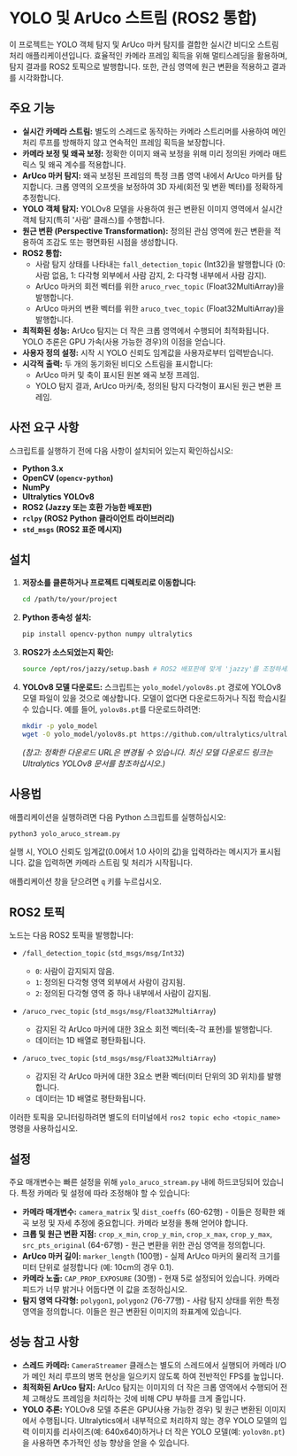 # YOLO 및 ArUco 스트림 (ROS2 통합)

이 프로젝트는 YOLO 객체 탐지 및 ArUco 마커 탐지를 결합한 실시간 비디오 스트림 처리 애플리케이션입니다. 효율적인 카메라 프레임 획득을 위해 멀티스레딩을 활용하며, 탐지 결과를 ROS2 토픽으로 발행합니다. 또한, 관심 영역에 원근 변환을 적용하고 결과를 시각화합니다.

## 주요 기능

-   **실시간 카메라 스트림:** 별도의 스레드로 동작하는 카메라 스트리머를 사용하여 메인 처리 루프를 방해하지 않고 연속적인 프레임 획득을 보장합니다.
-   **카메라 보정 및 왜곡 보정:** 정확한 이미지 왜곡 보정을 위해 미리 정의된 카메라 매트릭스 및 왜곡 계수를 적용합니다.
-   **ArUco 마커 탐지:** 왜곡 보정된 프레임의 특정 크롭 영역 내에서 ArUco 마커를 탐지합니다. 크롭 영역의 오프셋을 보정하여 3D 자세(회전 및 변환 벡터)를 정확하게 추정합니다.
-   **YOLO 객체 탐지:** YOLOv8 모델을 사용하여 원근 변환된 이미지 영역에서 실시간 객체 탐지(특히 '사람' 클래스)를 수행합니다.
-   **원근 변환 (Perspective Transformation):** 정의된 관심 영역에 원근 변환을 적용하여 조감도 또는 평면화된 시점을 생성합니다.
-   **ROS2 통합:**
    -   사람 탐지 상태를 나타내는 `fall_detection_topic` (Int32)을 발행합니다 (0: 사람 없음, 1: 다각형 외부에서 사람 감지, 2: 다각형 내부에서 사람 감지).
    -   ArUco 마커의 회전 벡터를 위한 `aruco_rvec_topic` (Float32MultiArray)을 발행합니다.
    -   ArUco 마커의 변환 벡터를 위한 `aruco_tvec_topic` (Float32MultiArray)을 발행합니다.
-   **최적화된 성능:** ArUco 탐지는 더 작은 크롭 영역에서 수행되어 최적화됩니다. YOLO 추론은 GPU 가속(사용 가능한 경우)의 이점을 얻습니다.
-   **사용자 정의 설정:** 시작 시 YOLO 신뢰도 임계값을 사용자로부터 입력받습니다.
-   **시각적 출력:** 두 개의 동기화된 비디오 스트림을 표시합니다:
    -   ArUco 마커 및 축이 표시된 원본 왜곡 보정 프레임.
    -   YOLO 탐지 결과, ArUco 마커/축, 정의된 탐지 다각형이 표시된 원근 변환 프레임.

## 사전 요구 사항

스크립트를 실행하기 전에 다음 사항이 설치되어 있는지 확인하십시오:

-   **Python 3.x**
-   **OpenCV (`opencv-python`)**
-   **NumPy**
-   **Ultralytics YOLOv8**
-   **ROS2 (Jazzy 또는 호환 가능한 배포판)**
-   **`rclpy` (ROS2 Python 클라이언트 라이브러리)**
-   **`std_msgs` (ROS2 표준 메시지)**

## 설치

1.  **저장소를 클론하거나 프로젝트 디렉토리로 이동합니다:**
    ```bash
    cd /path/to/your/project
    ```

2.  **Python 종속성 설치:**
    ```bash
    pip install opencv-python numpy ultralytics
    ```

3.  **ROS2가 소스되었는지 확인:**
    ```bash
    source /opt/ros/jazzy/setup.bash # ROS2 배포판에 맞게 'jazzy'를 조정하세요.
    ```

4.  **YOLOv8 모델 다운로드:**
    스크립트는 `yolo_model/yolov8s.pt` 경로에 YOLOv8 모델 파일이 있을 것으로 예상합니다. 모델이 없다면 다운로드하거나 직접 학습시킬 수 있습니다. 예를 들어, `yolov8s.pt`를 다운로드하려면:
    ```bash
    mkdir -p yolo_model
    wget -O yolo_model/yolov8s.pt https://github.com/ultralytics/ultralytics/releases/download/v8.0.0/yolov8s.pt
    ```
    *(참고: 정확한 다운로드 URL은 변경될 수 있습니다. 최신 모델 다운로드 링크는 Ultralytics YOLOv8 문서를 참조하십시오.)*

## 사용법

애플리케이션을 실행하려면 다음 Python 스크립트를 실행하십시오:

```bash
python3 yolo_aruco_stream.py
```

실행 시, YOLO 신뢰도 임계값(0.0에서 1.0 사이의 값)을 입력하라는 메시지가 표시됩니다. 값을 입력하면 카메라 스트림 및 처리가 시작됩니다.

애플리케이션 창을 닫으려면 `q` 키를 누르십시오.

## ROS2 토픽

노드는 다음 ROS2 토픽을 발행합니다:

-   `/fall_detection_topic` (`std_msgs/msg/Int32`)
    -   `0`: 사람이 감지되지 않음.
    -   `1`: 정의된 다각형 영역 외부에서 사람이 감지됨.
    -   `2`: 정의된 다각형 영역 중 하나 내부에서 사람이 감지됨.

-   `/aruco_rvec_topic` (`std_msgs/msg/Float32MultiArray`)
    -   감지된 각 ArUco 마커에 대한 3요소 회전 벡터(축-각 표현)를 발행합니다.
    -   데이터는 1D 배열로 평탄화됩니다.

-   `/aruco_tvec_topic` (`std_msgs/msg/Float32MultiArray`)
    -   감지된 각 ArUco 마커에 대한 3요소 변환 벡터(미터 단위의 3D 위치)를 발행합니다.
    -   데이터는 1D 배열로 평탄화됩니다.

이러한 토픽을 모니터링하려면 별도의 터미널에서 `ros2 topic echo <topic_name>` 명령을 사용하십시오.

## 설정

주요 매개변수는 빠른 설정을 위해 `yolo_aruco_stream.py` 내에 하드코딩되어 있습니다. 특정 카메라 및 설정에 따라 조정해야 할 수 있습니다:

-   **카메라 매개변수:** `camera_matrix` 및 `dist_coeffs` (60-62행) - 이들은 정확한 왜곡 보정 및 자세 추정에 중요합니다. 카메라 보정을 통해 얻어야 합니다.
-   **크롭 및 원근 변환 지점:** `crop_x_min`, `crop_y_min`, `crop_x_max`, `crop_y_max`, `src_pts_original` (64-67행) - 원근 변환을 위한 관심 영역을 정의합니다.
-   **ArUco 마커 길이:** `marker_length` (100행) - 실제 ArUco 마커의 물리적 크기를 미터 단위로 설정합니다 (예: 10cm의 경우 0.1).
-   **카메라 노출:** `CAP_PROP_EXPOSURE` (30행) - 현재 5로 설정되어 있습니다. 카메라 피드가 너무 밝거나 어둡다면 이 값을 조정하십시오.
-   **탐지 영역 다각형:** `polygon1`, `polygon2` (76-77행) - 사람 탐지 상태를 위한 특정 영역을 정의합니다. 이들은 원근 변환된 이미지의 좌표계에 있습니다.

## 성능 참고 사항

-   **스레드 카메라:** `CameraStreamer` 클래스는 별도의 스레드에서 실행되어 카메라 I/O가 메인 처리 루프의 병목 현상을 일으키지 않도록 하여 전반적인 FPS를 높입니다.
-   **최적화된 ArUco 탐지:** ArUco 탐지는 이미지의 더 작은 크롭 영역에서 수행되어 전체 고해상도 프레임을 처리하는 것에 비해 CPU 부하를 크게 줄입니다.
-   **YOLO 추론:** YOLOv8 모델 추론은 GPU(사용 가능한 경우) 및 원근 변환된 이미지에서 수행됩니다. Ultralytics에서 내부적으로 처리하지 않는 경우 YOLO 모델의 입력 이미지를 리사이즈(예: 640x640)하거나 더 작은 YOLO 모델(예: `yolov8n.pt`)을 사용하면 추가적인 성능 향상을 얻을 수 있습니다.